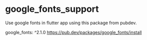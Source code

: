 # google_fonts_support

Use google fonts in flutter app using this package from pubdev.

google_fonts: ^2.1.0 https://pub.dev/packages/google_fonts/install
